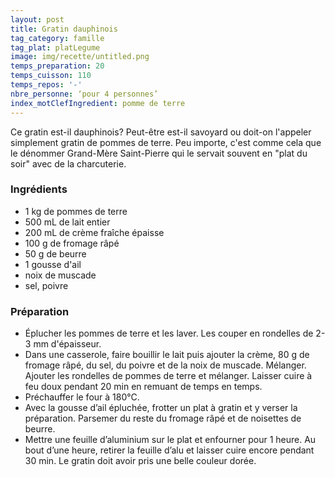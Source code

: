 ```yaml
---
layout: post
title: Gratin dauphinois
tag_category: famille
tag_plat: platLegume
image: img/recette/untitled.png
temps_preparation: 20
temps_cuisson: 110
temps_repos: '-'
nbre_personne: ‘pour 4 personnes’
index_motClefIngredient: pomme de terre
---
```

Ce gratin est-il dauphinois? Peut-être est-il savoyard ou doit-on l'appeler simplement gratin de pommes de terre. Peu importe, c'est comme cela que le dénommer Grand-Mère Saint-Pierre qui le servait souvent en "plat du soir" avec de la charcuterie.

### Ingrédients
* 1 kg de pommes de terre
* 500 mL de lait entier
* 200 mL de crème fraîche épaisse
* 100 g de fromage râpé
* 50 g de beurre
* 1 gousse d'ail
* noix de muscade
* sel, poivre

### Préparation
* Éplucher les pommes de terre et les laver. Les couper en rondelles de 2-3 mm d'épaisseur.
* Dans une casserole, faire bouillir le lait puis ajouter la crème, 80 g de fromage râpé, du sel, du poivre et de la noix de muscade. Mélanger. Ajouter les rondelles de pommes de terre et mélanger. Laisser cuire à feu doux pendant 20 min en remuant de temps en temps.
* Préchauffer le four à 180°C.
* Avec la gousse d’ail épluchée, frotter un plat à gratin et y verser la préparation. Parsemer du reste du fromage râpé et de noisettes de beurre.  
* Mettre une feuille d’aluminium sur le plat et enfourner pour 1 heure. Au bout d’une heure, retirer la feuille d’alu et laisser cuire encore pendant 30 min. Le gratin doit avoir pris une belle couleur dorée.
